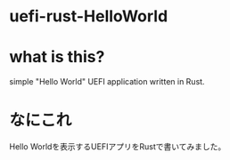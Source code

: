 # uefi-rust-HelloWorld

# what is this?
simple "Hello World" UEFI application written in Rust.


# なにこれ
Hello Worldを表示するUEFIアプリをRustで書いてみました。
　
